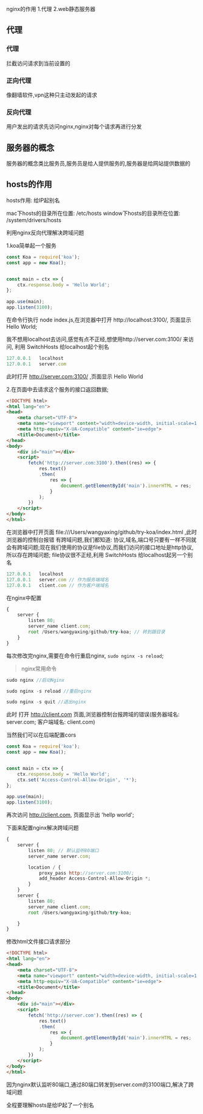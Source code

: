 nginx的作用
1.代理
2.web静态服务器

## 代理

### 代理
拦截访问请求到当前设置的
### 正向代理
像翻墙软件,vpn这种只主动发起的请求
### 反向代理
用户发出的请求先访问nginx,nginx对每个请求再进行分发

## 服务器的概念

服务器的概念类比服务员,服务员是给人提供服务的,服务器是给网站提供数据的

## hosts的作用
hosts作用: 给IP起别名

mac下hosts的目录所在位置: /etc/hosts
window下hosts的目录所在位置: /system/drivers/hosts



利用nginx反向代理解决跨域问题

1.koa简单起一个服务

```js
const Koa = require('koa');
const app = new Koa();


const main = ctx => {
    ctx.response.body = 'Hello World';
};
  
app.use(main);
app.listen(3100);
```
在命令行执行 node index.js,在浏览器中打开 http://localhost:3100/, 页面显示 Hello World;

我不想用localhost去访问,感觉有点不正经,想使用http://server.com:3100/ 来访问, 利用 SwitchHosts 给localhost起个别名

```js
127.0.0.1	localhost
127.0.0.1	server.com
```
此时打开 http://server.com:3100/ ,页面显示 Hello World

2.在页面中去请求这个服务的接口返回数据;
```html
<!DOCTYPE html>
<html lang="en">
<head>
    <meta charset="UTF-8">
    <meta name="viewport" content="width=device-width, initial-scale=1.0">
    <meta http-equiv="X-UA-Compatible" content="ie=edge">
    <title>Document</title>
</head>
<body>
    <div id="main"></div>
    <script>
        fetch('http://server.com:3100').then((res) => {
            res.text()
            .then(
                res => {
                    document.getElementById('main').innerHTML = res;
                }
            );
        })
    </script>
</body>
</html>
```
在浏览器中打开页面 file:///Users/wangyaxing/github/try-koa/index.html ,此时浏览器的控制台报错 有跨域问题,我们都知道: 协议,域名,端口号只要有一样不同就会有跨域问题;现在我们使用的协议是file协议,而我们访问的接口地址是http协议,所以存在跨域问题;
file协议很不正经,利用 SwitchHosts 给localhost起另一个别名
```js
127.0.0.1	localhost
127.0.0.1	server.com // 作为服务端域名
127.0.0.1	client.com // 作为客户端域名
```
在nginx中配置

```js
{
    server {
        listen 80;
        server_name client.com;
        root /Users/wangyaxing/github/try-koa; // 转到跟目录
    }
}

```
每次修改完nginx,需要在命令行重启nginx, `sudo nginx -s reload`;

> nginx常用命令
```js
sudo nginx //启动Nginx

sudo nginx -s reload //重启nginx

sudo nginx -s quit //退出nginx
```

此时 打开 http://client.com 页面,浏览器控制台报跨域的错误(服务器域名: server.com; 客户端域名: client.com)

当然我们可以在后端配置cors

```js
const Koa = require('koa');
const app = new Koa();


const main = ctx => {
    ctx.response.body = 'Hello World';
    ctx.set('Access-Control-Allow-Origin', '*');
};
  
app.use(main);
app.listen(3100);
```
再次访问 http://client.com, 页面显示出 'hellp world';

下面来配置nginx解决跨域问题
```js
{
    server {
        listen 80; // 默认监听80端口
        server_name server.com;

        location / {
            proxy_pass http://server.com:3100/;
            add_header Access-Control-Allow-Origin *;
        }
    }
    server {
        listen 80;
        server_name client.com;
        root /Users/wangyaxing/github/try-koa;

    }
}
```
修改html文件接口请求部分
```html
<!DOCTYPE html>
<html lang="en">
<head>
    <meta charset="UTF-8">
    <meta name="viewport" content="width=device-width, initial-scale=1.0">
    <meta http-equiv="X-UA-Compatible" content="ie=edge">
    <title>Document</title>
</head>
<body>
    <div id="main"></div>
    <script>
        fetch('http://server.com').then((res) => {
            res.text()
            .then(
                res => {
                    document.getElementById('main').innerHTML = res;
                }
            );
        })
    </script>
</body>
</html>
```
因为nginx默认监听80端口,通过80端口转发到server.com的3100端口,解决了跨域问题

全程要理解hosts是给IP起了一个别名







